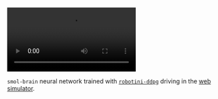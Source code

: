 ![neural network agent driving slowly in the web simulator](./screen.webm)

`smol-brain` neural network trained with [`robotini-ddpg`](https://github.com/matiaslindgren/robotini-ddpg) driving in the [web simulator](http://robotini-race-hub.herokuapp.com/).

